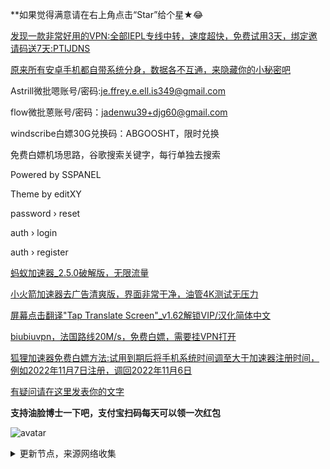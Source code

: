 **如果觉得满意请在右上角点击“Star”给个星★😂

[发现一款非常好用的VPN:全部IEPL专线中转，速度超快，免费试用3天，绑定邀请码送7天:PTIJDNS ](https://flm12.com/s/acn11)

[原来所有安卓手机都自带系统分身，数据各不互通，来隐藏你的小秘密吧](https://telegra.ph/%E5%A4%A7%E8%A1%97%E4%B8%8A%E8%AD%A6%E5%AF%9F%E7%AA%81%E8%A2%AD%E6%A3%80%E6%9F%A5%E6%89%8B%E6%9C%BA%E6%80%8E%E4%B9%88%E5%8A%9E%E5%A6%82%E4%BD%95%E9%9A%90%E8%97%8F%E8%BF%9D%E6%B3%95%E7%BF%BB%E5%A2%99%E5%B7%A5%E5%85%B7-11-30)

Astrill微批嗯账号/密码:je.ffrey.e.ell.is349@gmail.com

flow微批蒽账号/密码：jadenwu39+djg60@gmail.com

windscribe白嫖30G兑换码：ABGOOSHT，限时兑换

免费白嫖机场思路，谷歌搜索关键字，每行单独去搜索

Powered by SSPANEL

Theme by editXY

password › reset

auth › login

auth › register

[蚂蚁加速器_2.5.0破解版，无限流量](https://pan.lanzoup.com/i74zY0fiu20b)

[小火箭加速器去广告清爽版，界面非常干净，油管4K测试无压力](https://pan.lanzoup.com/idmiG0fe1ied)

[屏幕点击翻译"Tap Translate Screen"_v1.62解锁VIP/汉化简体中文](https://pan.lanzoup.com/i8O5E0f5dr4f)

[biubiuvpn，法国路线20M/s，免费白嫖，需要挂VPN打开](https://biubiuvpn.app/#/share)

[狐狸加速器免费白嫖方法:试用到期后将手机系统时间调至大于加速器注册时间，例如2022年11月7日注册，调回2022年11月6日](http://hulijiasu.com/)

[有疑问请在这里发表你的文字](https://github.com/YoulianBoshi/lantern-vpn/discussions/103)


**支持油脸博士一下吧，支付宝扫码每天可以领一次红包**

![avatar](https://telegra.ph/file/2ff5d5da7a06f8fffc663.png)



<details><summary>更新节点，来源网络收集</summary>
<p>

#### 点击一下即可全部复制

    
